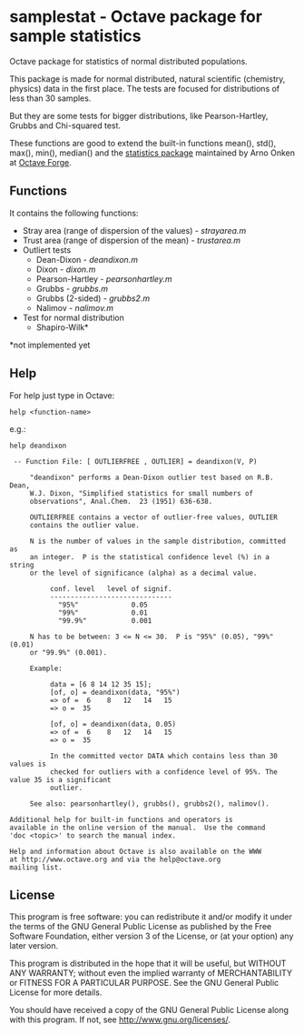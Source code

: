 # samplestat - Octave package for sample statistics

Octave package for statistics of normal distributed populations.

This package is made for normal distributed, natural scientific (chemistry, physics) data in the first place. The tests are focused for distributions of less than 30 samples. 

But they are some tests for bigger distributions, like Pearson-Hartley, Grubbs and Chi-squared test.

These functions are good to extend the built-in functions mean(), std(), max(), min(), median() and the [statistics package](http://octave.sourceforge.net/statistics/index.html) maintained by Arno Onken at [Octave Forge](http://octave.sourceforge.net/index.html).

## Functions

It contains the following functions:

- Stray area (range of dispersion of the values) - *strayarea.m*
- Trust area (range of dispersion of the mean) - *trustarea.m*
- Outliert tests
  - Dean-Dixon - *deandixon.m*
  - Dixon - *dixon.m*
  - Pearson-Hartley - *pearsonhartley.m*
  - Grubbs - *grubbs.m*
  - Grubbs (2-sided) - *grubbs2.m*
  - Nalimov - *nalimov.m*
- Test for normal distribution
  - Shapiro-Wilk*

*not implemented yet

## Help

For help just type in Octave:

```
help <function-name>
```
e.g.:
```
help deandixon
```
```
 -- Function File: [ OUTLIERFREE , OUTLIER] = deandixon(V, P)

     "deandixon" performs a Dean-Dixon outlier test based on R.B. Dean,
     W.J. Dixon, "Simplified statistics for small numbers of
     observations", Anal.Chem.  23 (1951) 636-638.

     OUTLIERFREE contains a vector of outlier-free values, OUTLIER
     contains the outlier value.

     N is the number of values in the sample distribution, committed as
     an integer.  P is the statistical confidence level (%) in a string
     or the level of significance (alpha) as a decimal value.

          conf. level   level of signif.
          ------------------------------
            "95%"             0.05
            "99%"             0.01
            "99.9%"           0.001

     N has to be between: 3 <= N <= 30.  P is "95%" (0.05), "99%" (0.01)
     or "99.9%" (0.001).

     Example:

          data = [6 8 14 12 35 15];
          [of, o] = deandixon(data, "95%")
          => of =  6    8   12   14   15
          => o =  35

          [of, o] = deandixon(data, 0.05)
          => of =  6    8   12   14   15
          => o =  35

          In the committed vector DATA which contains less than 30 values is
          checked for outliers with a confidence level of 95%. The value 35 is a significant
          outlier.

     See also: pearsonhartley(), grubbs(), grubbs2(), nalimov().

Additional help for built-in functions and operators is
available in the online version of the manual.  Use the command
'doc <topic>' to search the manual index.

Help and information about Octave is also available on the WWW
at http://www.octave.org and via the help@octave.org
mailing list.
```

## License

This program is free software: you can redistribute it and/or modify it under the terms of the GNU General Public License as published by the Free Software Foundation, either version 3 of the License, or (at your option) any later version.

This program is distributed in the hope that it will be useful, but WITHOUT ANY WARRANTY; without even the implied warranty of MERCHANTABILITY or FITNESS FOR A PARTICULAR PURPOSE. See the GNU General Public License for more details.

You should have received a copy of the GNU General Public License along with this program. If not, see http://www.gnu.org/licenses/.